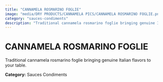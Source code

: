```yaml
---
title: "CANNAMELA ROSMARINO FOGLIE"
image: "media/DRY PRODUCTS/CANNAMELA PICS/CANNAMELA ROSMARINO FOGLIE.png"
category: "sauces-condiments"
description: "Traditional cannamela rosmarino foglie bringing genuine Italian flavors to your table."
---
```


# CANNAMELA ROSMARINO FOGLIE

Traditional cannamela rosmarino foglie bringing genuine Italian flavors to your table.

**Category:** Sauces Condiments
